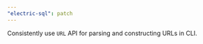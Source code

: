 ```yaml
---
"electric-sql": patch
---
```


Consistently use `URL` API for parsing and constructing URLs in CLI.
